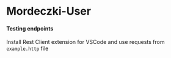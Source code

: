 # Mordeczki-User

#### Testing endpoints
Install Rest Client extension for VSCode and use requests from `example.http` file 


